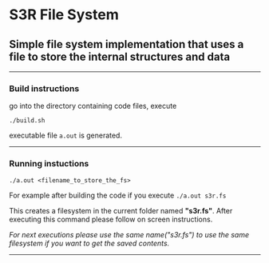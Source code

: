# S3R File System

## Simple file system implementation that uses a file to store the internal structures and data
---
### Build instructions

go into the directory containing code files, execute 

`./build.sh` 

executable file `a.out` is generated.

---
### Running instuctions

`./a.out <filename_to_store_the_fs>`

For example after building the code if you execute
`./a.out s3r.fs`

This creates a filesystem in the current folder named **"s3r.fs"**. After executing this command please follow on screen instructions.

*For next executions please use the same name("s3r.fs") to use the same filesystem if you want to get the saved contents.*

---
